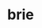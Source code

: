 ---
category: 4-letters
denotation: null
name: brie
reference_link: https://www.etymonline.com/word/brie
root_language: null
root_name: null
title: brie
type: free
word_sums:
- respelling: brie
  sum: 'Brie + '
---